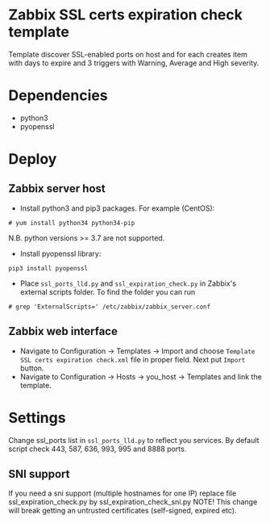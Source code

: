 # Zabbix SSL certs expiration check template
Template discover SSL-enabled ports on host and for each creates item with days to expire and 3 triggers with Warning, Average and High severity.

# Dependencies
* python3
* pyopenssl


# Deploy
## Zabbix server host
* Install python3 and pip3 packages. For example (CentOS):
```
# yum install python34 python34-pip
```
N.B. python versions >= 3.7 are not supported.
* Install pyopenssl library:
```
pip3 install pyopenssl
```
* Place `ssl_ports_lld.py` and `ssl_expiration_check.py` in Zabbix's external scripts folder.
To find the folder you can run
```
# grep 'ExternalScripts=' /etc/zabbix/zabbix_server.conf
```
## Zabbix web interface
* Navigate to Configuration → Templates → Import and choose `Template SSL certs expiration check.xml` file in proper field. Next put `Import` button.
* Navigate to Configuration → Hosts → you_host → Templates and link the template.

# Settings
Change ssl_ports list in `ssl_ports_lld.py` to reflect you services. By default script check 443, 587, 636, 993, 995 and 8888 ports.

## SNI support
If you need a sni support (multiple hostnames for one IP) replace file ssl_expiration_check.py by ssl_expiration_check_sni.py
NOTE! This change will break getting an untrusted certificates (self-signed, expired etc). 
